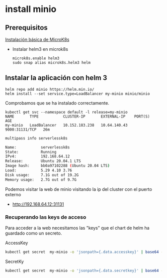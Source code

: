 # install minio

## Prerequisitos

[Instalación básica de MicroK8s](/Microk8s.md)

- Instalar helm3 en microk8s

    ```shell
    microk8s.enable helm3
    sudo snap alias microk8s.helm3 helm
    ```

## Instalar la aplicación con helm 3

```shell
helm repo add minio https://helm.min.io/
helm install --set service.type=LoadBalancer my-minio minio/minio
```

Comprobamos que se ha instalado correctamente.

```shell
kubectl get svc --namespace default -l release=my-minio
NAME       TYPE           CLUSTER-IP       EXTERNAL-IP    PORT(S)          AGE
my-minio   LoadBalancer   10.152.183.238   10.64.140.43   9000:31131/TCP   26m
```

```bash
multipass info serverlessk8s 

Name:           serverlessk8s
State:          Running
IPv4:           192.168.64.12
Release:        Ubuntu 20.04.1 LTS
Image hash:     bb0a97102288 (Ubuntu 20.04 LTS)
Load:           5.29 4.10 3.76
Disk usage:     7.1G out of 19.2G
Memory usage:   2.7G out of 9.7G
```

Podemos visitar la web de minio visitando la ip del cluster con el puerto externo

- <http://192.168.64.12:31131>

### Recuperando las keys de acceso

Para acceder a la web necesitamos las "keys" que el chart de helm ha guardado como un secreto.

AccessKey

```Bash
kubectl get secret  my-minio -o 'jsonpath={.data.accesskey}' | base64 -d
```

SecretKy

```Bash
kubectl get secret  my-minio -o 'jsonpath={.data.secretkey}' | base64 -d
```
